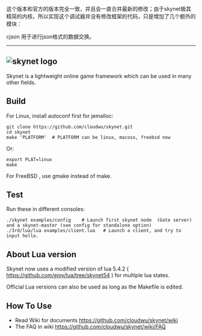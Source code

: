 这个版本和官方的版本完全一致，并且会一直合并最新的修改；由于skynet极其精简的内核，所以实现这个调试器并没有修改框架的代码，只是增加了几个额外的模块：

cjson 用于进行json格式的数据交换。

-------------------------------------------------------------------------------------------------------------------------
## ![skynet logo](https://github.com/cloudwu/skynet/wiki/image/skynet_metro.jpg)

Skynet is a lightweight online game framework which can be used in many other fields.

## Build

For Linux, install autoconf first for jemalloc:

```
git clone https://github.com/cloudwu/skynet.git
cd skynet
make 'PLATFORM'  # PLATFORM can be linux, macosx, freebsd now
```

Or:

```
export PLAT=linux
make
```

For FreeBSD , use gmake instead of make.

## Test

Run these in different consoles:

```
./skynet examples/config	# Launch first skynet node  (Gate server) and a skynet-master (see config for standalone option)
./3rd/lua/lua examples/client.lua 	# Launch a client, and try to input hello.
```

## About Lua version

Skynet now uses a modified version of lua 5.4.2 ( https://github.com/ejoy/lua/tree/skynet54 ) for multiple lua states.

Official Lua versions can also be used as long as the Makefile is edited.

## How To Use

* Read Wiki for documents https://github.com/cloudwu/skynet/wiki
* The FAQ in wiki https://github.com/cloudwu/skynet/wiki/FAQ
